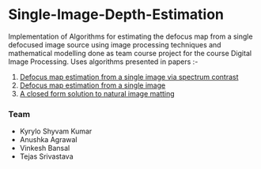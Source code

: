 # Single-Image-Depth-Estimation
Implementation of Algorithms for estimating the defocus map from a single defocused image source using image processing techniques and mathematical modelling done as team course project for the course Digital Image Processing. Uses algorithms presented in papers :-
 
 1. [Defocus map estimation from a single image via spectrum contrast](https://opg.optica.org/ol/abstract.cfm?uri=ol-38-10-1706)
 2. [Defocus map estimation from a single image
](https://www.sciencedirect.com/science/article/pii/S003132031100094X)
3. [A closed form solution to natural image matting](https://people.csail.mit.edu/alevin/papers/Matting-Levin-Lischinski-Weiss-CVPR06.pdf)

### Team
- Kyrylo Shyvam Kumar
- Anushka Agrawal
- Vinkesh Bansal
- Tejas Srivastava